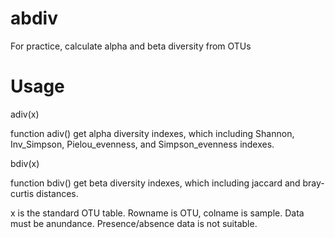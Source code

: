 # abdiv
For practice, calculate alpha and beta diversity from OTUs

# Usage
adiv(x)

function adiv() get alpha diversity indexes, which including Shannon, Inv_Simpson, Pielou_evenness, and Simpson_evenness indexes.

bdiv(x)

function bdiv() get beta diversity indexes, which including jaccard and bray-curtis distances.

x is the standard OTU table. Rowname is OTU, colname is sample. Data must be anundance. Presence/absence data is not suitable.


